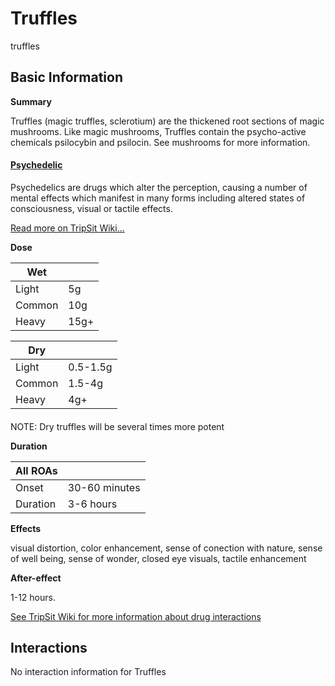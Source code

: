 # Truffles

truffles

## Basic Information

**Summary**

Truffles (magic truffles, sclerotium) are the thickened root sections of magic mushrooms. Like magic mushrooms, Truffles contain the psycho-active chemicals psilocybin and psilocin. See mushrooms for more information.

#### [Psychedelic](/category/psychedelic)

Psychedelics are drugs which alter the perception, causing a number of mental effects which manifest in many forms including altered states of consciousness, visual or tactile effects.

[Read more on TripSit Wiki...](#{category.wiki})

**Dose**

| Wet    |      |
| ------ | ---- |
| Light  | 5g   |
| Common | 10g  |
| Heavy  | 15g+ |

| Dry    |          |
| ------ | -------- |
| Light  | 0.5-1.5g |
| Common | 1.5-4g   |
| Heavy  | 4g+      |

#### 

 NOTE: Dry truffles will be several times more potent

**Duration**

| All ROAs |               |
| -------- | ------------- |
| Onset    | 30-60 minutes |
| Duration | 3-6 hours     |

**Effects**

visual distortion, color enhancement, sense of conection with nature, sense of well being, sense of wonder, closed eye visuals, tactile enhancement

**After-effect**

1-12 hours.

[See TripSit Wiki for more information about drug interactions](http://combo.tripsit.me/)

## Interactions

No interaction information for Truffles
